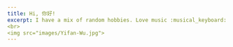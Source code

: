 ```yaml
---
title: Hi, 你好!
excerpt: I have a mix of random hobbies. Love music :musical_keyboard: and dancing :dancer:, love travel :airplane: but also enjoy being lazy :sleeping:, love watching movies :movie_camera: and football games :soccer:. Recently, I’ve taken up skiing :skier: and crocheting :yarn: as new hobbies!
<br>
<img src="images/Yifan-Wu.jpg">
---
```

